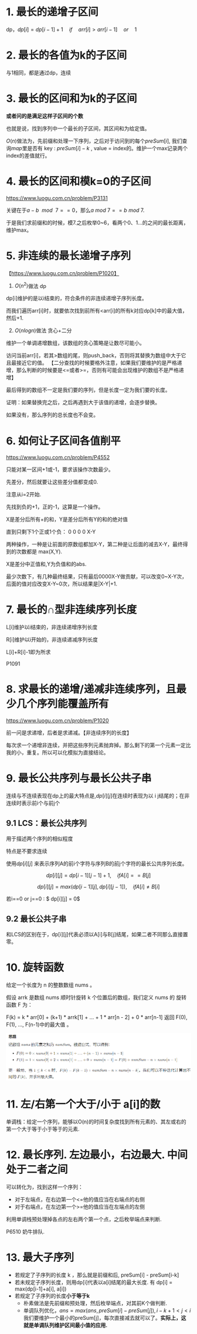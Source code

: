 # 1. 最长的递增子区间

dp，$dp[i]=dp[i-1]+1 \quad if \quad arr[i]>arr[i-1]  \quad or \quad 1$

# 2. 最长的各值为k的子区间

与1相同，都是通过dp，连续

# 3. 最长的区间和为k的子区间

**或者问的是满足这样子区间的个数**

也就是说，找到序列中一个最长的子区间，其区间和为给定值。

$O(n)$做法为，先前缀和处理一下序列，之后对于访问到的每个$preSum[i]$, 我们查询$map$里是否有 key : $preSum[i]-k$ , value = index的。维护一个max记录两个index的差值就行。

# 4. 最长的区间和模k=0的子区间

https://www.luogu.com.cn/problem/P3131

关键在于$a-b\ \ mod\ \  7 ==0$，那么$a\ mod \ 7 == b\ mod \ 7$.

于是我们求前缀和的时候，模7.之后枚举0~6，看两个0、1...的之间的最长距离，维护max。

# 5. 非连续的最长递增子序列

【https://www.luogu.com.cn/problem/P1020】

1. $O(n^2)$做法 dp

dp[i]维护的是以i结束的，符合条件的非连续递增子序列长度。

而我们遍历arr[i]时，就要依次找到前所有<arr[i]的所有k对应dp[k]中的最大值，然后+1.

2. $O(nlogn)$做法 贪心+二分

维护一个单调递增数组，该数组的贪心策略是让数尽可能小。

访问当前arr[i]，若其>数组的尾，则push_back，否则将其替换为数组中大于它且最接近它的值。
【二分查找的时候要格外注意，如果我们要维护的是严格递增，那么判断的时候要是<=或者>=，否则有可能会出现维护的数组不是严格递增】

最后得到的数组不一定是我们要的序列，但是长度一定为我们要的长度。

证明：如果替换完之后，之后再遇到大于该值的递增，会逐步替换。

如果没有，那么序列的总长度也不会变。

# 6. 如何让子区间各值削平

https://www.luogu.com.cn/problem/P4552

只能对某一区间+1或-1，要求该操作次数最少。

先差分，然后就要让这些差分值都变成0.

注意从i=2开始.

先找到负的+1，正的-1，这算是一个操作。

X是差分后所有+的和，Y是差分后所有Y的和的绝对值

直到只剩下1个正或1个负： 0 0 0 0 X-Y

两种操作，一种是让前面的原数组都加X-Y，第二种是让后面的减去X-Y，最终得到的次数都是 max(X,Y).

X是差分中正值和,Y为负值和的abs.

最少次数下，有几种最终结果，只有最后0000X-Y做贡献，可以改变0~X-Y次，后面的值对应改变X-Y~0次，所以结果是|X-Y|+1.

# 7. 最长的∩型非连续序列长度

L[i]维护以i结束的，非连续递增序列长度

R[i]维护以i开始的，非连续递减序列长度

L[i]+R[i]-1即为所求

P1091

# 8. 求最长的递增/递减非连续序列，且最少几个序列能覆盖所有

https://www.luogu.com.cn/problem/P1020

前一问是求递增，后者是求递减。【非连续序列的长度】

每次求一个递增非连续，并把这些序列元素抛弃掉。那么剩下的第一个元素一定比我的小，重复。所以可以化模拟为直接结论。

# 9. 最长公共序列与最长公共子串

连续与不连续表现在dp上的最大特点是,$dp[i][j]$在连续时表现为以 i j结尾的；在非连续时表示前i个与前j个

## 9.1 LCS：最长公共序列

用于描述两个序列的相似程度

特点是不要求连续

使用$dp[i][j]$ 来表示序列A的前i个字符与序列B的前j个字符的最长公共序列长度。

$$dp[i][j] = dp[i-1][j-1]+1, \quad if A[i]==B[j]$$

$$dp[i][j] = max(dp[i-1][j],dp[i][j-1]),\quad if A[i]\neq B[i]$$

若i\==0 or j==0 : $ dp[i][j] = 0$

## 9.2 最长公共子串

和LCS的区别在于，dp\[i]\[j]代表必须以A[i]与B[j]结尾，如果二者不同那么直接置零。



# 10. 旋转函数

给定一个长度为 n 的整数数组 nums 。

假设 arrk 是数组 nums 顺时针旋转 k 个位置后的数组，我们定义 nums 的 旋转函数  F 为：

F(k) = k * arr[0] + (k+1) * arrk[1] + ... + 1 * arr[n - 2] + 0 * arr[n-1]
返回 F(0), F(1), ..., F(n-1)中的最大值 。

![image-20220422134526484](区间与序列.assets/image-20220422134526484.png)



# 11. 左/右第一个大于/小于 a[i]的数

单调栈：给定一个序列，能够以O(n)的时间复杂度找到所有元素的、其左或右的第一个大于等于小于等于的元素.



# 12. 最长序列. 左边最小，右边最大. 中间处于二者之间

可以转化为，找到这样一个序列：

* 对于左端点，在右边第一个<=他的值应当在右端点的右侧
* 对于右端点，在左边第一个>=他的值应当在左端点的左侧

利用单调栈预处理掉各点的左右两个第一个点，之后枚举端点来判断.

P6510 奶牛排队.



# 13. 最大子序列

* 若规定了子序列的长度 k ，那么就是前缀和后, preSum[i] - preSum[i-k]
* 若未规定子序列长度，则用dp[i]代表以a[i]结尾的最大长度. 有 dp[i] = max(dp[i-1]+a[i], a[i])
* 若规定了子序列的长度**小于等于k**
  * 朴素做法是先前缀和预处理，然后枚举端点，对其前K个做判断.
  * 单调队列优化，$ans = max(ans, preSum[i]-preSum[j]),  i-k+1<j<i$    我们要维护一个最小的preSum[j]，每次直接减去就可以了。**实际上，这就是单调队列维护区间最小值的应用.**